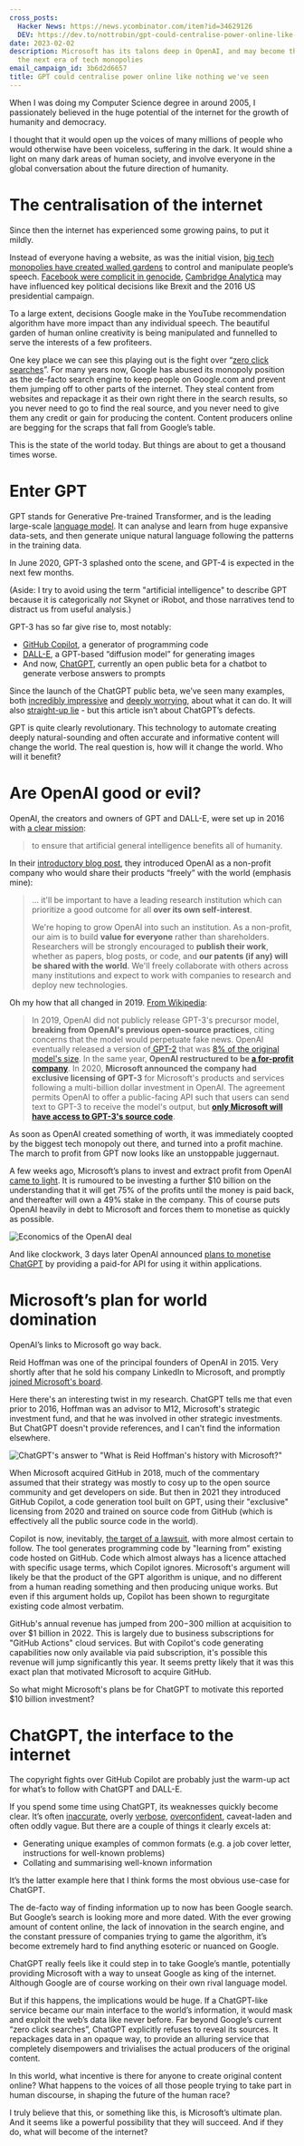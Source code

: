 ```yaml
---
cross_posts:
  Hacker News: https://news.ycombinator.com/item?id=34629126
  DEV: https://dev.to/nottrobin/gpt-could-centralise-power-online-like-nothing-weve-seen-4hk0
date: 2023-02-02
description: Microsoft has its talons deep in OpenAI, and may become the engine of
  the next era of tech monopolies
email_campaign_id: 3b6d2d6657
title: GPT could centralise power online like nothing we've seen
---
```


When I was doing my Computer Science degree in around 2005, I passionately believed in the huge potential of the internet for the growth of humanity and democracy.

I thought that it would open up the voices of many millions of people who would otherwise have been voiceless, suffering in the dark. It would shine a light on many dark areas of human society, and involve everyone in the global conversation about the future direction of humanity.


# The centralisation of the internet

Since then the internet has experienced some growing pains, to put it mildly.

Instead of everyone having a website, as was the initial vision, [big tech monopolies have created walled gardens](https://medium.com/@irene.cl.ng/regulation-and-the-walled-gardens-of-big-tech-handle-with-care-92e24f66f663) to control and manipulate people’s speech. [Facebook were complicit in genocide](https://www.theguardian.com/technology/2021/dec/06/rohingya-sue-facebook-myanmar-genocide-us-uk-legal-action-social-media-violence), [Cambridge Analytica](https://en.wikipedia.org/wiki/Facebook%E2%80%93Cambridge_Analytica_data_scandal) may have influenced key political decisions like Brexit and the 2016 US presidential campaign.

To a large extent, decisions Google make in the YouTube recommendation algorithm have more impact than any individual speech. The beautiful garden of human online creativity is being manipulated and funnelled to serve the interests of a few profiteers.

One key place we can see this playing out is the fight over “[zero click searches](https://searchengineland.com/zero-click-google-searches-rose-to-nearly-65-in-2020-347115)”. For many years now, Google has abused its monopoly position as the de-facto search engine to keep people on Google.com and prevent them jumping off to other parts of the internet. They steal content from websites and repackage it as their own right there in the search results, so you never need to go to find the real source, and you never need to give them any credit or gain for producing the content. Content producers online are begging for the scraps that fall from Google’s table.

This is the state of the world today. But things are about to get a thousand times worse.


# Enter GPT

GPT stands for Generative Pre-trained Transformer, and is the leading large-scale [language model](https://en.wikipedia.org/wiki/Language_model). It can analyse and learn from huge expansive data-sets, and then generate unique natural language following the patterns in the training data.

In June 2020, GPT-3 splashed onto the scene, and GPT-4 is expected in the next few months.

(Aside: I try to avoid using the term "artificial intelligence" to describe GPT because it is categorically _not_ Skynet or iRobot, and those narratives tend to distract us from useful analysis.)

GPT-3 has so far give rise to, most notably:



* [GitHub Copilot](https://en.wikipedia.org/wiki/GitHub_Copilot), a generator of programming code
* [DALL-E](https://en.wikipedia.org/wiki/DALL-E), a GPT-based “diffusion model” for generating images
* And now, [ChatGPT](https://en.wikipedia.org/wiki/ChatGPT), currently an open public beta for a chatbot to generate verbose answers to prompts

Since the launch of the ChatGPT public beta, we’ve seen many examples, both [incredibly impressive](https://www.springboard.com/blog/news/chatgpt-revolution/) and [deeply worrying](https://mashable.com/article/chatgpt-scary-uses), about what it can do. It will also [straight-up lie](https://www.semafor.com/article/01/12/2023/chatgpt-knows-elon-musk-is-twitters-ceo-despite-saying-its-learning-cutoff-was-in-2021) - but this article isn’t about ChatGPT’s defects.

GPT is quite clearly revolutionary. This technology to automate creating deeply natural-sounding and often accurate and informative content will change the world. The real question is, how will it change the world. Who will it benefit?


# Are OpenAI good or evil?

OpenAI, the creators and owners of GPT and DALL-E, were set up in 2016 with [a clear mission](https://web.archive.org/web/20230120023614/openai.com/about/):

> to ensure that artificial general intelligence benefits all of humanity.

In their [introductory blog post](https://web.archive.org/web/20151226085652/https://openai.com/blog/introducing-openai/), they introduced OpenAI as a non-profit company who would share their products “freely” with the world (emphasis mine):

> … it'll be important to have a leading research institution which can prioritize a good outcome for all **over its own self-interest**.
> 
> We're hoping to grow OpenAI into such an institution. As a non-profit, our aim is to build **value for everyone** rather than shareholders. Researchers will be strongly encouraged to **publish their work**, whether as papers, blog posts, or code, and **our patents (if any) will be shared with the world**. We'll freely collaborate with others across many institutions and expect to work with companies to research and deploy new technologies.

Oh my how that all changed in 2019. [From Wikipedia](https://en.wikipedia.org/w/index.php?title=OpenAI&oldid=1134721429):

> In 2019, OpenAI did not publicly release GPT-3's precursor model, **breaking from OpenAI's previous open-source practices**, citing concerns that the model would perpetuate fake news. OpenAI eventually released a version of[ GPT-2](https://en.wikipedia.org/wiki/GPT-2) that was [8% of the original model's size](https://www.technologyreview.com/2019/08/29/133218/openai-released-its-fake-news-ai-gpt-2/). In the same year, **OpenAI restructured to be [a for-profit company](https://techcrunch.com/2019/03/11/openai-shifts-from-nonprofit-to-capped-profit-to-attract-capital/?)**. In 2020, **Microsoft announced the company had exclusive licensing of GPT-3** for Microsoft's products and services following a multi-billion dollar investment in OpenAI. The agreement permits OpenAI to offer a public-facing API such that users can send text to GPT-3 to receive the model's output, but **[only Microsoft will have access to GPT-3's source code](https://www.technologyreview.com/2020/09/23/1008729/openai-is-giving-microsoft-exclusive-access-to-its-gpt-3-language-model/)**.

As soon as OpenAI created something of worth, it was immediately coopted by the biggest tech monopoly out there, and turned into a profit machine. The march to profit from GPT now looks like an unstoppable juggernaut.

A few weeks ago, Microsoft’s plans to invest and extract profit from OpenAI [came to light](https://www.cnbc.com/2023/01/10/microsoft-to-invest-10-billion-in-chatgpt-creator-openai-report-says.html). It is rumoured to be investing a further $10 billion on the understanding that it will get 75% of the profits until the money is paid back, and thereafter will own a 49% stake in the company. This of course puts OpenAI heavily in debt to Microsoft and forces them to monetise as quickly as possible.

![Economics of the OpenAI deal](/images/economics-of-the-openai-deal.png)

And like clockwork, 3 days later OpenAI announced [plans to monetise ChatGPT](https://www.analyticsinsight.net/openai-announces-to-monetize-its-chatgpt-platform/) by providing a paid-for API for using it within applications.


# Microsoft’s plan for world domination

OpenAI’s links to Microsoft go way back.

Reid Hoffman was one of the principal founders of OpenAI in 2015. Very shortly after that he sold his company LinkedIn to Microsoft, and promptly [joined Microsoft's board](https://www.geekwire.com/2017/linkedin-founder-reid-hoffman-joins-microsoft-board-following-26b-acquisition/).

Here there's an interesting twist in my research. ChatGPT tells me that even prior to 2016, Hoffman was an advisor to M12, Microsoft's strategic investment fund, and that he was involved in other strategic investments. But ChatGPT doesn't provide references, and I can't find the information elsewhere.

![ChatGPT's answer to "What is Reid Hoffman's history with Microsoft?"](/images/chatgpt-reid-hoffman-microsoft.png)

When Microsoft acquired GitHub in 2018, much of the commentary assumed that their strategy was mostly to cosy up to the open source community and get developers on side. But then in 2021 they introduced GitHub Copilot, a code generation tool built on GPT, using their "exclusive" licensing from 2020 and trained on source code from GitHub (which is effectively all the public source code in the world).

Copilot is now, inevitably, [the target of a lawsuit](https://www.theregister.com/2022/11/11/githubs_copilot_opinion/), with more almost certain to follow. The tool generates programming code by "learning from" existing code hosted on GitHub. Code which almost always has a licence attached with specific usage terms, which Copilot ignores. Microsoft's argument will likely be that the product of the GPT algorithm is unique, and no different from a human reading something and then producing unique works. But even if this argument holds up, Copilot has been shown to regurgitate existing code almost verbatim.

GitHub's annual revenue has jumped from $200-$300 million at acquisition to over $1 billion in 2022. This is largely due to business subscriptions for "GitHub Actions" cloud services. But with Copilot's code generating capabilities now only available via paid subscription, it's possible this revenue will jump significantly this year. It seems pretty likely that it was this exact plan that motivated Microsoft to acquire GitHub.

So what might Microsoft's plans be for ChatGPT to motivate this reported $10 billion investment?


# ChatGPT, the interface to the internet

The copyright fights over GitHub Copilot are probably just the warm-up act for what’s to follow with ChatGPT and DALL-E.

If you spend some time using ChatGPT, its weaknesses quickly become clear. It’s often [inaccurate](https://www.fastcompany.com/90833017/openai-chatgpt-accuracy-gpt-4), overly [verbose](https://news.ycombinator.com/item?id=34371378), [overconfident](https://www.lesswrong.com/posts/28XBkxauWQAMZeXiF/chatgpt-seems-overconfident-to-me), caveat-laden and often oddly vague. But there are a couple of things it clearly excels at:

* Generating unique examples of common formats (e.g. a job cover letter, instructions for well-known problems)
* Collating and summarising well-known information

It’s the latter example here that I think forms the most obvious use-case for ChatGPT.

The de-facto way of finding information up to now has been Google search. But Google’s search is looking more and more dated. With the ever growing amount of content online, the lack of innovation in the search engine, and the constant pressure of companies trying to game the algorithm, it’s become extremely hard to find anything esoteric or nuanced on Google.

ChatGPT really feels like it could step in to take Google’s mantle, potentially providing Microsoft with a way to unseat Google as king of the internet. Although Google are of course working on their own rival language model.

But if this happens, the implications would be huge. If a ChatGPT-like service became our main interface to the world’s information, it would mask and exploit the web’s data like never before. Far beyond Google’s current “zero click searches”, ChatGPT explicitly refuses to reveal its sources. It repackages data in an opaque way, to provide an alluring service that completely disempowers and trivialises the actual producers of the original content.

In this world, what incentive is there for anyone to create original content online? What happens to the voices of all those people trying to take part in human discourse, in shaping the future of the human race?

I truly believe that this, or something like this, is Microsoft’s ultimate plan. And it seems like a powerful possibility that they will succeed. And if they do, what will become of the internet?